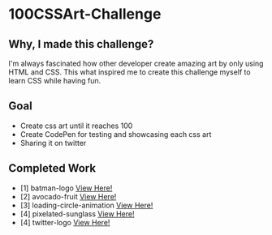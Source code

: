 # 100CSSArt-Challenge
## Why, I made this challenge?
I'm always fascinated how other developer create amazing art by only using HTML and CSS. This what inspired me to create this challenge myself to learn CSS while having fun.

## Goal
- Create css art until it reaches 100
- Create CodePen for testing and showcasing each css art
- Sharing it on twitter

## Completed Work
- [1] batman-logo <a href="https://codepen.io/dennisgocong/full/vYeQyEW"> View Here!</a> 
- [2] avocado-fruit <a href="https://codepen.io/dennisgocong/full/zYpZXjB"> View Here!</a>
- [3] loading-circle-animation <a href="https://codepen.io/dennisgocong/full/QWaggKG"> View Here!</a>
- [4] pixelated-sunglass <a href="https://codepen.io/dennisgocong/full/XWVadVK"> View Here!</a>
- [4] twitter-logo <a href="https://codepen.io/dennisgocong/full/WNdEqpv"> View Here!</a>

